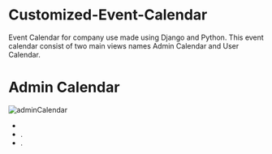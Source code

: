 

# Customized-Event-Calendar
Event Calendar for company use made using Django and Python. This event calendar consist of two main views names Admin Calendar and User Calendar. 

# Admin Calendar 
  <img src = "adminCalendar.jpg" alt = "adminCalendar">
<ul>
  <li> </li>
  <li> .</li>
  <li> .</li>
</ul>  
